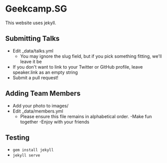 # Geekcamp.SG

This website uses jekyll.

## Submitting Talks

- Edit \_data/talks.yml
  - You may ignore the slug field, but if you pick something fitting, we'll leave it be
- If you don't want to link to your Twitter or GitHub profile, leave speaker.link as an empty string
- Submit a pull request!

## Adding Team Members

- Add your photo to images/
- Edit \_data/members.yml
  - Please ensure this file remains in alphabetical order.
-Make fun together 
-Enjoy with your friends
## Testing

- `gem install jekyll`
- `jekyll serve`
